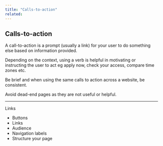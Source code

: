 ```yaml
---
title: "Calls-to-action"
related:
---
```

## Calls-to-action

A call-to-action is a prompt (usually a link) for your user to do something else based on information provided.

Depending on the context, using a verb is helpful in motivating or instructing the user to act eg apply now, check your access, compare time zones etc.

Be brief and when using the same calls to action across a website, be consistent.

Avoid dead-end pages as they are not useful or helpful.

---

Links

- Buttons
- Links
- Audience
- Navigation labels
- Structure your page
